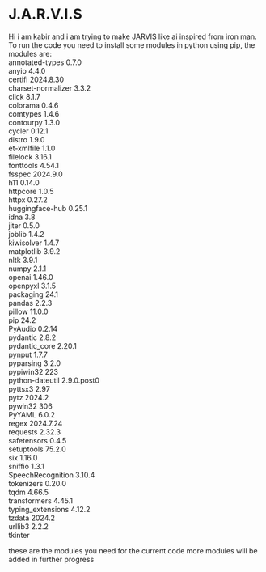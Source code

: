 # J.A.R.V.I.S

Hi i am kabir and i am trying to make JARVIS like ai inspired from iron man.<br>
To run the code you need to install some modules in python using pip, the modules are:<br>
annotated-types    0.7.0<br>
anyio              4.4.0<br>
certifi            2024.8.30<br>
charset-normalizer 3.3.2<br>
click              8.1.7<br>
colorama           0.4.6<br>
comtypes           1.4.6<br>
contourpy          1.3.0<br>
cycler             0.12.1<br>
distro             1.9.0<br>
et-xmlfile         1.1.0<br>
filelock           3.16.1<br>
fonttools          4.54.1<br>
fsspec             2024.9.0<br>
h11                0.14.0<br>
httpcore           1.0.5<br>
httpx              0.27.2<br>
huggingface-hub    0.25.1<br>
idna               3.8<br>
jiter              0.5.0<br>
joblib             1.4.2<br>
kiwisolver         1.4.7<br>
matplotlib         3.9.2<br>
nltk               3.9.1<br>
numpy              2.1.1<br>
openai             1.46.0<br>
openpyxl           3.1.5<br>
packaging          24.1<br>
pandas             2.2.3<br>
pillow             11.0.0<br>
pip                24.2<br>
PyAudio            0.2.14<br>
pydantic           2.8.2<br>
pydantic_core      2.20.1<br>
pynput             1.7.7<br>
pyparsing          3.2.0<br>
pypiwin32          223<br>
python-dateutil    2.9.0.post0<br>
pyttsx3            2.97<br>
pytz               2024.2<br>
pywin32            306<br>
PyYAML             6.0.2<br>
regex              2024.7.24<br>
requests           2.32.3<br>
safetensors        0.4.5<br>
setuptools         75.2.0<br>
six                1.16.0<br>
sniffio            1.3.1<br>
SpeechRecognition  3.10.4<br>
tokenizers         0.20.0<br>
tqdm               4.66.5<br>
transformers       4.45.1<br>
typing_extensions  4.12.2<br>
tzdata             2024.2<br>
urllib3            2.2.2<br>
tkinter



these are the modules you need for the current code
more modules will be added in further progress
